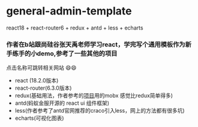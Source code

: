 # general-admin-template
react18 + react-router6 + redux + antd + less + echarts 

### 作者在b站跟尚硅谷张天禹老师学习react，学完写个通用模板作为新手练手的小demo,参考了一些其他的项目

点击名称可跳转相关网站 😄😄

* react (18.2.0版本)
* react-router(6.3.0版本)
* redux(基础用法，作者参考的[项目](https://github.com/longchao726/react-hooks-admin)用的mobx 感觉比redux简单得多)
* antd(蚂蚁金服开源的 react ui 组件框架)
* less(作者参考了antd官网推荐的craco引入less，网上的方法都有很多坑)
* echarts(可视化图表)



